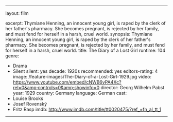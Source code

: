 ---

layout: film

excerpt: Thymiane Henning, an innocent young girl, is raped by the clerk of her father's pharmacy. She becomes pregnant, is rejected by her family, and must fend for herself in a harsh, cruel world.
synopsis: Thymiane Henning, an innocent young girl, is raped by the clerk of her father's pharmacy. She becomes pregnant, is rejected by her family, and must fend for herself in a harsh, cruel world.
title: The Diary of a Lost Girl
runtime: 104
genre:
- Drama 
- Silent
silent: yes
decade: 1920s
recommended: yes
editors-rating: 4
image:  /feature-images/The-Diary-of-a-Lost-Girl-1929.jpg 
video: https://www.youtube.com/embed/cNWB6vPA4Xc?rel=0&amp;controls=0&amp;showinfo=0
director: Georg Wilhelm Pabst
year: 1929
country: Germany
language: German
cast:
- Louise Brooks
- Josef Rovenský
- Fritz Rasp
imdb: http://www.imdb.com/title/tt0020475/?ref_=fn_al_tt_1

--- 